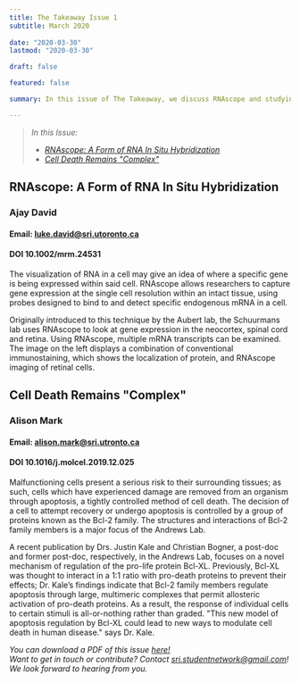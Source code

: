 ```yaml
---
title: The Takeaway Issue 1
subtitle: March 2020 
 
date: "2020-03-30"
lastmod: "2020-03-30"

draft: false

featured: false

summary: In this issue of The Takeaway, we discuss RNAscope and studying cell death by the protein Bcl-XL

---
```

>*In this Issue:*
> - [*RNAscope: A Form of RNA In Situ Hybridization*](#RNAscope-a-form-of-rna-in-situ-hybridization)  
> - [*Cell Death Remains "Complex"*](#cell-death-remains-complex)


## **RNAscope: A Form of RNA In Situ Hybridization**
### Ajay David
#### Email: luke.david@sri.utoronto.ca
#### DOI 10.1002/mrm.24531

The visualization of RNA in a cell may give an idea of where a specific gene is being
expressed within said cell. RNAscope allows researchers to capture gene expression at
the single cell resolution within an intact tissue, using probes designed to bind to and
detect specific endogenous mRNA in a cell.  

Originally introduced to this technique by the Aubert lab, the Schuurmans lab uses
RNAscope to look at gene expression in the neocortex, spinal cord and retina. Using
RNAscope, multiple mRNA transcripts can be examined. The image on the left displays a
combination of conventional immunostaining, which shows the localization of protein,
and RNAscope imaging of retinal cells.


## **Cell Death Remains "Complex"**
### Alison Mark
#### Email: alison.mark@sri.utronto.ca
#### DOI 10.1016/j.molcel.2019.12.025

Malfunctioning cells present a serious risk to their surrounding tissues; as such,
cells which have experienced damage are removed from an organism through
apoptosis, a tightly controlled method of cell death. The decision of a cell to
attempt recovery or undergo apoptosis is controlled by a group of proteins known
as the Bcl-2 family. The structures and interactions of Bcl-2 family members is a
major focus of the Andrews Lab.  

A recent publication by Drs. Justin Kale and Christian Bogner, a post-doc and
former post-doc, respectively, in the Andrews Lab, focuses on a novel mechanism of
regulation of the pro-life protein Bcl-XL. Previously, Bcl-XL was thought to interact
in a 1:1 ratio with pro-death proteins to prevent their effects; Dr. Kale’s findings
indicate that Bcl-2 family members regulate apoptosis through large, multimeric
complexes that permit allosteric activation of pro-death proteins. As a result, the
response of individual cells to certain stimuli is all-or-nothing rather than graded.
"This new model of apoptosis regulation by Bcl-XL could lead to new ways to
modulate cell death in human disease." says Dr. Kale.


*You can download a PDF of this issue [here!](https://drive.google.com/file/d/1LaYm7Q7mhWUOCdlne_Bq076tA6-ps2O4/view?usp=sharing)*  
*Want to get in touch or contribute? Contact sri.studentnetwork@gmail.com! We look forward to hearing from you.*
